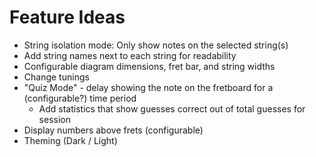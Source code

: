 # Feature Ideas

- String isolation mode: Only show notes on the selected string(s)
- Add string names next to each string for readability
- Configurable diagram dimensions, fret bar, and string widths
- Change tunings
- "Quiz Mode" - delay showing the note on the fretboard for a (configurable?) time period
  - Add statistics that show guesses correct out of total guesses for session
- Display numbers above frets (configurable)
- Theming (Dark / Light)
